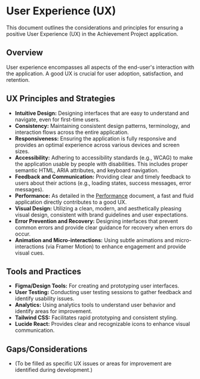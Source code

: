 # User Experience (UX)

This document outlines the considerations and principles for ensuring a positive User Experience (UX) in the Achievement Project application.

## Overview

User experience encompasses all aspects of the end-user's interaction with the application. A good UX is crucial for user adoption, satisfaction, and retention.

## UX Principles and Strategies

*   **Intuitive Design:** Designing interfaces that are easy to understand and navigate, even for first-time users.
*   **Consistency:** Maintaining consistent design patterns, terminology, and interaction flows across the entire application.
*   **Responsiveness:** Ensuring the application is fully responsive and provides an optimal experience across various devices and screen sizes.
*   **Accessibility:** Adhering to accessibility standards (e.g., WCAG) to make the application usable by people with disabilities. This includes proper semantic HTML, ARIA attributes, and keyboard navigation.
*   **Feedback and Communication:** Providing clear and timely feedback to users about their actions (e.g., loading states, success messages, error messages).
*   **Performance:** As detailed in the [Performance](performance.md) document, a fast and fluid application directly contributes to a good UX.
*   **Visual Design:** Utilizing a clean, modern, and aesthetically pleasing visual design, consistent with brand guidelines and user expectations.
*   **Error Prevention and Recovery:** Designing interfaces that prevent common errors and provide clear guidance for recovery when errors do occur.
*   **Animation and Micro-interactions:** Using subtle animations and micro-interactions (via Framer Motion) to enhance engagement and provide visual cues.

## Tools and Practices

*   **Figma/Design Tools:** For creating and prototyping user interfaces.
*   **User Testing:** Conducting user testing sessions to gather feedback and identify usability issues.
*   **Analytics:** Using analytics tools to understand user behavior and identify areas for improvement.
*   **Tailwind CSS:** Facilitates rapid prototyping and consistent styling.
*   **Lucide React:** Provides clear and recognizable icons to enhance visual communication.

## Gaps/Considerations

*   (To be filled as specific UX issues or areas for improvement are identified during development.)